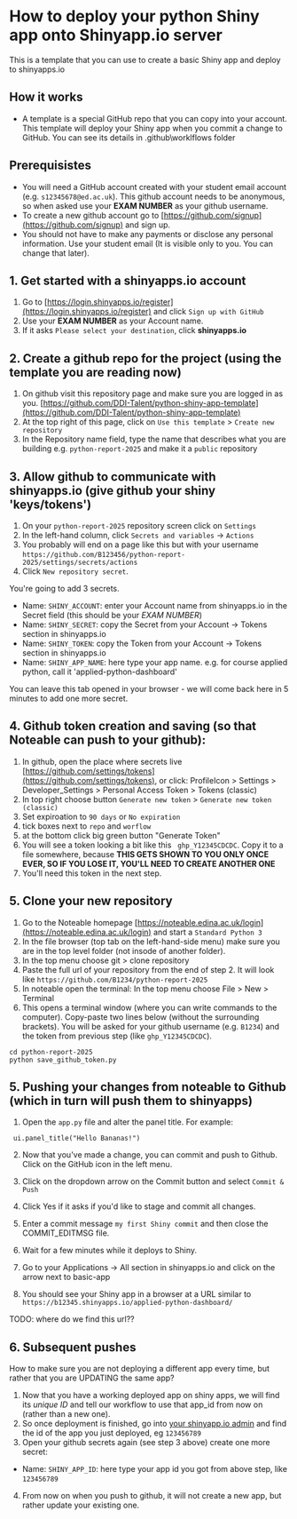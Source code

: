 # How to deploy your python Shiny app onto Shinyapp.io server

This is a template that you can use to create a basic Shiny app and deploy to shinyapps.io

## How it works

- A template is a special GitHub repo that you can copy into your account. This template will deploy your Shiny app when you commit a change to GitHub. You can see its details in .github\worklflows folder

## Prerequisistes

- You will need a GitHub account created with your student email account (e.g. `s12345678@ed.ac.uk`). This github account needs to be anonymous, so when asked use your **EXAM NUMBER** as your github username.
- To create a new github account go to [https://github.com/signup](https://github.com/signup) and sign up.
- You should not have to make any payments or disclose any personal information. Use your student email (It is visible only to you. You can change that later). 

## 1. Get started with a shinyapps.io account

1. Go to [https://login.shinyapps.io/register](https://login.shinyapps.io/register) and click `Sign up with GitHub`
2. Use your **EXAM NUMBER** as your Account name.
3. If it asks `Please select your destination`, click **shinyapps.io**

## 2. Create a github repo for the project (using the template you are reading now)

1. On github visit this repository page and make sure you are logged in as you. [https://github.com/DDI-Talent/python-shiny-app-template](https://github.com/DDI-Talent/python-shiny-app-template)
2. At the top right of this page, click on `Use this template` > `Create new repository`
3. In the Repository name field, type the name that describes what you are building e.g. `python-report-2025` and make it a `public` repository

## 3. Allow github to communicate with shinyapps.io (give github your shiny 'keys/tokens')

1. On your `python-report-2025` repository screen click on `Settings`
2. In the left-hand column, click `Secrets and variables` -> `Actions`
3. You probably will end on a page like this but with your username `https://github.com/B123456/python-report-2025/settings/secrets/actions`
4. Click `New repository secret`. 

You're going to add 3 secrets.
- Name: `SHINY_ACCOUNT`: enter your Account name from shinyapps.io in the Secret field (this should be your *EXAM NUMBER*)
- Name: `SHINY_SECRET`: copy the Secret from your Account -> Tokens section in shinyapps.io
- Name: `SHINY_TOKEN`: copy the Token from your Account -> Tokens section in shinyapps.io
- Name: `SHINY_APP_NAME`: here type your app name. e.g. for course applied python, call it 'applied-python-dashboard'

You can leave this tab opened in your browser - we will come back here in 5 minutes to add one more secret.

## 4. Github token creation and saving (so that Noteable can push to your github):


1. In github, open the place where secrets live [https://github.com/settings/tokens](https://github.com/settings/tokens), or click: ProfileIcon > Settings > Developer_Settings > Personal Access Token > Tokens (classic)
2. In top right choose button `Generate new token` > `Generate new token (classic)`
3. Set expiroation to `90 days` or `No expiration`
4. tick boxes next to `repo` and `worflow`
5. at the bottom click big green button "Generate Token"
6. You will see a token looking a bit like this ` ghp_Y12345CDCDC`. Copy it to a file somewhere, because **THIS GETS SHOWN TO YOU ONLY ONCE EVER, SO IF YOU LOSE IT, YOU'LL NEED TO CREATE ANOTHER ONE**
7. You'll need this token in the next step.


## 5. Clone your new repository

1. Go to the Noteable homepage [https://noteable.edina.ac.uk/login](https://noteable.edina.ac.uk/login) and start a `Standard Python 3`
2. In the file browser (top tab on the left-hand-side menu) make sure you are in the top level folder (not insode of another folder).
3. In the top menu choose git > clone repository
4. Paste the full url of your repository from the end of step 2. It will look like `https://github.com/B1234/python-report-2025`
5. In noteable open the terminal: In the top menu choose File > New > Terminal
6. This opens a terminal window (where you can write commands to the computer). Copy-paste two lines below (without the surrounding brackets). You will be asked for your github username (e.g. `B1234`) and the token from previous step (like `ghp_Y12345CDCDC`).

```
cd python-report-2025
python save_github_token.py
```


## 5. Pushing your changes from noteable to Github (which in turn will push them to shinyapps)

1. Open the `app.py` file and alter the panel title. For example:

```
 ui.panel_title("Hello Bananas!")
```

2. Now that you've made a change, you can commit and push to Github. Click on the GitHub icon in the left menu.
3. Click on the dropdown arrow on the Commit button and select `Commit & Push`
4. Click Yes if it asks if you'd like to stage and commit all changes.
5. Enter a commit message `my first Shiny commit` and then close the COMMIT_EDITMSG file.
6. Wait for a few minutes while it deploys to Shiny.
7. Go to your Applications -> All section in shinyapps.io and click on the arrow next to basic-app

8. You should see your Shiny app in a browser at a URL similar to `https://b12345.shinyapps.io/applied-python-dashboard/`

TODO: where do we find this url??

## 6. Subsequent pushes

How to make sure you are not deploying a different app every time, but rather that you are UPDATING the same app?

1. Now that you have a working deployed app on shiny apps, we will find its *unique ID* and tell our workflow to use that app_id from now on (rather than a new one).
2. So once deployment is finished, go into [your shinyapp.io admin](https://www.shinyapps.io/admin/#/applications/all)  and find the id of the app you just deployed, eg `123456789`
3. Open your github secrets again (see step 3 above) create one more secret:

- Name: `SHINY_APP_ID`: here type your app id you got from above step, like `123456789` 

4. From now on when you push to github, it will not create a new app, but rather update your existing one.
